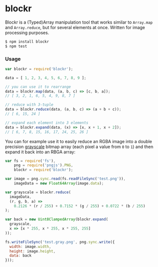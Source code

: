 # blockr

Blockr is a (Typed)Array manipulation tool that works similar to `Array.map` and `Array.reduce`, but for several elements at once. Written for image processing purposes.

```bash
$ npm install blockr
$ npm test
```

### Usage

```javascript
var blockr = require('blockr');

data = [ 1, 2, 3, 4, 5, 6, 7, 8, 9 ];

// you can use it to rearrange
data = blockr.map(data, (a, b, c) => [c, b, a]);
// [ 3, 2, 1, 6, 5, 4, 9, 8, 7 ]

// reduce with 3-tuple
data = blockr.reduce(data, (a, b, c) => (a + b + c));
// [ 6, 15, 24 ]

// expand each element into 3 elements
data = blockr.expand(data, (x) => [x, x + 1, x + 2]);
// [ 6, 7, 8, 15, 16, 17, 24, 25, 26 ]
```

You can for example use it to easily reduce an RGBA image into a double precision [grayscale](https://en.wikipedia.org/wiki/Grayscale) bitmap array (each pixel a value from `0` to `1`) and then expand it back into an RBGA array:

```javascript
var fs = require('fs'),
    png = require('pngjs').PNG,
    blockr = require('blockr');

var image = png.sync.read(fs.readFileSync('test.png')),
    imageData = new Float64Array(image.data);

var grayscale = blockr.reduce(
  imageData,
  (r, g, b, a) =>
    0.2126 * (r / 255) + 0.7152 * (g / 255) + 0.0722 * (b / 255)
);

var back = new Uint8ClampedArray(blockr.expand(
  grayscale,
  x => [x * 255, x * 255, x * 255, 255]
));

fs.writeFileSync('test.gray.png', png.sync.write({
  width: image.width,
  height: image.height,
  data: back
}));
```
